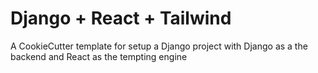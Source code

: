 # Django + React + Tailwind

A CookieCutter template for setup a Django project with Django as a the backend and React as the tempting engine